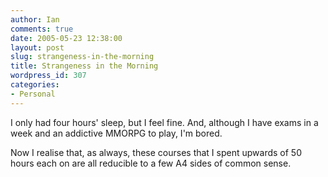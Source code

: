 ```yaml
---
author: Ian
comments: true
date: 2005-05-23 12:38:00
layout: post
slug: strangeness-in-the-morning
title: Strangeness in the Morning
wordpress_id: 307
categories:
- Personal
---
```


I only had four hours' sleep, but I feel fine.  And, although I have exams in a week and an addictive MMORPG to play, I'm bored.  

Now I realise that, as always, these courses that I spent upwards of 50 hours each on are all reducible to a few A4 sides of common sense.  


